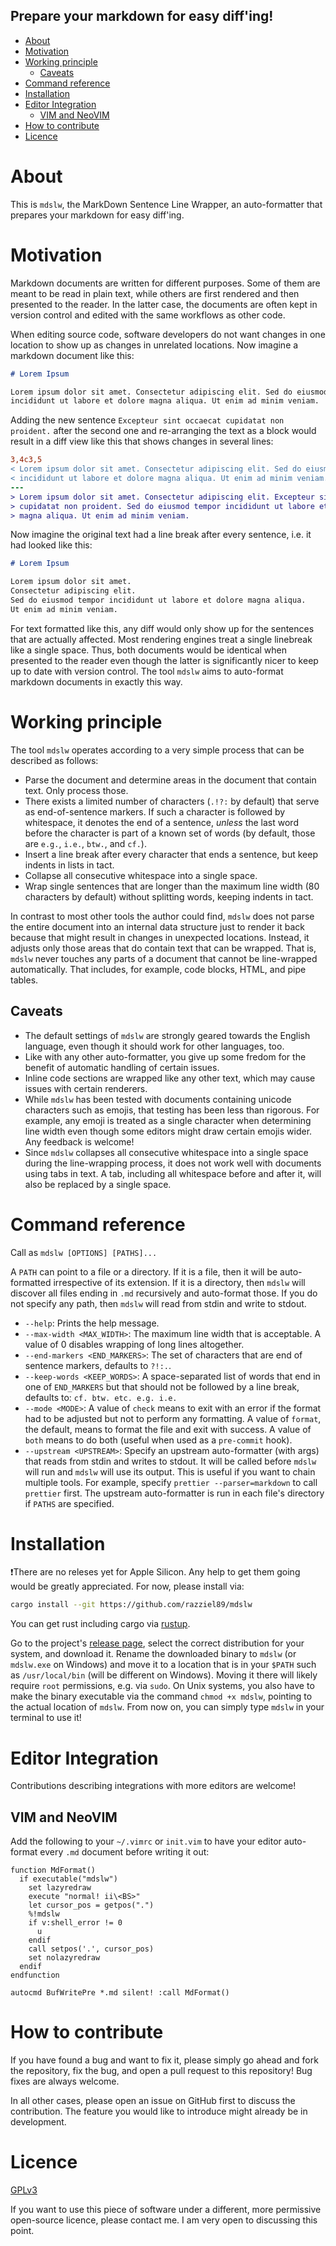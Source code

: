 ## Prepare your markdown for easy diff'ing!

<!-- vim-markdown-toc GFM -->

* [About](#about)
* [Motivation](#motivation)
* [Working principle](#working-principle)
    * [Caveats](#caveats)
* [Command reference](#command-reference)
* [Installation](#installation)
* [Editor Integration](#editor-integration)
    * [VIM and NeoVIM](#vim-and-neovim)
* [How to contribute](#how-to-contribute)
* [Licence](#licence)

<!-- vim-markdown-toc -->

# About

This is `mdslw`, the MarkDown Sentence Line Wrapper, an auto-formatter that
prepares your markdown for easy diff'ing.

# Motivation

Markdown documents are written for different purposes.
Some of them are meant to be read in plain text, while others are first rendered
and then presented to the reader.
In the latter case, the documents are often kept in version control and edited
with the same workflows as other code.

When editing source code, software developers do not want changes in one
location to show up as changes in unrelated locations.
Now imagine a markdown document like this:

```markdown
# Lorem Ipsum

Lorem ipsum dolor sit amet. Consectetur adipiscing elit. Sed do eiusmod tempor
incididunt ut labore et dolore magna aliqua. Ut enim ad minim veniam.
```

Adding the new sentence `Excepteur sint occaecat cupidatat non proident.` after
the second one and re-arranging the text as a block would result in a diff view
like this that shows changes in several lines:

```diff
3,4c3,5
< Lorem ipsum dolor sit amet. Consectetur adipiscing elit. Sed do eiusmod tempor
< incididunt ut labore et dolore magna aliqua. Ut enim ad minim veniam.
---
> Lorem ipsum dolor sit amet. Consectetur adipiscing elit. Excepteur sint occaecat
> cupidatat non proident. Sed do eiusmod tempor incididunt ut labore et dolore
> magna aliqua. Ut enim ad minim veniam.
```

Now imagine the original text had a line break after every sentence, i.e. it had
looked like this:

```markdown
# Lorem Ipsum

Lorem ipsum dolor sit amet.
Consectetur adipiscing elit.
Sed do eiusmod tempor incididunt ut labore et dolore magna aliqua.
Ut enim ad minim veniam.
```

For text formatted like this, any diff would only show up for the sentences that
are actually affected.
Most rendering engines treat a single linebreak like a single space.
Thus, both documents would be identical when presented to the reader even though
the latter is significantly nicer to keep up to date with version control.
The tool `mdslw` aims to auto-format markdown documents in exactly this way.

# Working principle

The tool `mdslw` operates according to a very simple process that can be
described as follows:

* Parse the document and determine areas in the document that contain text.
  Only process those.
* There exists a limited number of characters (`.!?:` by default) that serve as
  end-of-sentence markers.
  If such a character is followed by whitespace, it denotes the end of a
  sentence, _unless_ the last word before the character is part of a known set
  of words (by default, those are `e.g.`, `i.e.`, `btw.`, and `cf.`).
* Insert a line break after every character that ends a sentence, but keep
  indents in lists in tact.
* Collapse all consecutive whitespace into a single space.
* Wrap single sentences that are longer than the maximum line width (80
  characters by default) without splitting words, keeping indents in tact.

In contrast to most other tools the author could find, `mdslw` does not parse
the entire document into an internal data structure just to render it back
because that might result in changes in unexpected locations.
Instead, it adjusts only those areas that do contain text that can be wrapped.
That is, `mdslw` never touches any parts of a document that cannot be
line-wrapped automatically.
That includes, for example, code blocks, HTML, and pipe tables.

## Caveats

* The default settings of `mdslw` are strongly geared towards the English
  language, even though it should work for other languages, too.
* Like with any other auto-formatter, you give up some fredom for the benefit of
  automatic handling of certain issues.
* Inline code sections are wrapped like any other text, which may cause issues
  with certain renderers.
* While `mdslw` has been tested with documents containing unicode characters
  such as emojis, that testing has been less than rigorous.
  For example, any emoji is treated as a single character when determining line
  width even though some editors might draw certain emojis wider.
  Any feedback is welcome!
* Since `mdslw` collapses all consecutive whitespace into a single space during
  the line-wrapping process, it does not work well with documents using tabs
  in text.
  A tab, including all whitespace before and after it, will also be replaced by
  a single space.

# Command reference

Call as `mdslw [OPTIONS] [PATHS]...`

A `PATH` can point to a file or a directory.
If it is a file, then it will be auto-formatted irrespective of its extension.
If it is a directory, then `mdslw` will discover all files ending in `.md`
recursively and auto-format those.
If you do not specify any path, then `mdslw` will read from stdin and write to
stdout.

- `--help`:
  Prints the help message.
- `--max-width <MAX_WIDTH>`:
  The maximum line width that is acceptable.
  A value of 0 disables wrapping of long lines altogether.
- `--end-markers <END_MARKERS>`:
  The set of characters that are end of sentence markers, defaults to `?!:.`.
- `--keep-words <KEEP_WORDS>`:
  A space-separated list of words that end in one of `END_MARKERS` but that
  should not be followed by a line break, defaults to:
  `cf. btw. etc. e.g. i.e.`
- `--mode <MODE>`:
  A value of `check` means to exit with an error if the format had to be
  adjusted but not to perform any formatting.
  A value of `format`, the default, means to format the file and exit with
  success.
  A value of `both` means to do both (useful when used as a `pre-commit` hook).
- `--upstream <UPSTREAM>`:
  Specify an upstream auto-formatter (with args) that reads from stdin and
  writes to stdout.
  It will be called before `mdslw` will run and `mdslw` will use its output.
  This is useful if you want to chain multiple tools.
  For example, specify `prettier --parser=markdown` to call `prettier` first.
  The upstream auto-formatter is run in each file's directory if `PATHS` are
  specified.

# Installation

❗There are no releses yet for Apple Silicon.
Any help to get them going would be greatly appreciated.
For now, please install via:
```bash
cargo install --git https://github.com/razziel89/mdslw
```
You can get rust including cargo via [rustup][rustup].

Go to the project's [release page][release-page], select the correct
distribution for your system, and download it.
Rename the downloaded binary to `mdslw` (or `mdslw.exe` on Windows) and move it
to a location that is in your `$PATH` such as `/usr/local/bin` (will be
different on Windows).
Moving it there will likely require `root` permissions, e.g. via `sudo`.
On Unix systems, you also have to make the binary executable via the command
`chmod +x mdslw`, pointing to the actual location of `mdslw`.
From now on, you can simply type `mdslw` in your terminal to use it!

# Editor Integration

Contributions describing integrations with more editors are welcome!

## VIM and NeoVIM

Add the following to your `~/.vimrc` or `init.vim` to have your editor
auto-format every `.md` document before writing it out:

```vim
function MdFormat()
  if executable("mdslw")
    set lazyredraw
    execute "normal! ii\<BS>"
    let cursor_pos = getpos(".")
    %!mdslw
    if v:shell_error != 0
      u
    endif
    call setpos('.', cursor_pos)
    set nolazyredraw
  endif
endfunction

autocmd BufWritePre *.md silent! :call MdFormat()
```

# How to contribute

If you have found a bug and want to fix it, please simply go ahead and fork the
repository, fix the bug, and open a pull request to this repository!
Bug fixes are always welcome.

In all other cases, please open an issue on GitHub first to discuss the
contribution.
The feature you would like to introduce might already be in development.

# Licence

[GPLv3](./LICENCE)

If you want to use this piece of software under a different, more permissive
open-source licence, please contact me.
I am very open to discussing this point.

[release-page]: https://github.com/razziel89/mdslw/releases/latest "latest release"
[rustup]: https://rustup.rs/ "rustup"
